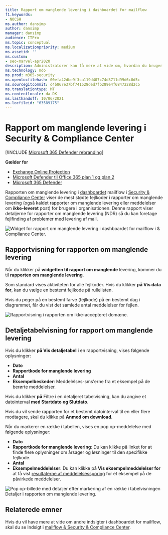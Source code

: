 ```yaml
---
title: Rapport om manglende levering i dashboardet for mailflow
f1.keywords:
- NOCSH
ms.author: dansimp
author: dansimp
manager: dansimp
audience: ITPro
ms.topic: conceptual
ms.localizationpriority: medium
ms.assetid: ''
ms.custom:
- seo-marvel-apr2020
description: Administratorer kan få mere at vide om, hvordan du bruger rapporten om manglende levering i dashboardet for mailflow i Security & Compliance Center til at overvåge de mest anvendte fejlkoder i rapporter om manglende levering (også kaldet rapporter om manglende levering eller meddelelser om ikke-leveret post) fra afsendere i organisationen.
ms.technology: mdo
ms.prod: m365-security
ms.openlocfilehash: 00efa42dbe9f3ca119d407c74d3711d99d6c0d5c
ms.sourcegitcommit: d4b867e37bf741528ded7fb289e4f6847228d2c5
ms.translationtype: MT
ms.contentlocale: da-DK
ms.lasthandoff: 10/06/2021
ms.locfileid: "63589175"
---
```

# <a name="non-delivery-report-in-the-security--compliance-center"></a>Rapport om manglende levering i Security & Compliance Center

[!INCLUDE [Microsoft 365 Defender rebranding](../includes/microsoft-defender-for-office.md)]

**Gælder for**
- [Exchange Online Protection](exchange-online-protection-overview.md)
- [Microsoft Defender til Office 365 plan 1 og plan 2](defender-for-office-365.md)
- [Microsoft 365 Defender](../defender/microsoft-365-defender.md)

Rapporten om manglende levering i [dashboardet](mail-flow-insights-v2.md) mailflow i [Security & Compliance Center](https://protection.office.com) viser de mest stødte fejlkoder i rapporter om manglende levering (også kaldet rapporter om manglende levering eller meddelelser om **ikke-leveret** post) for brugere i organisationen. Denne rapport viser detaljerne for rapporter om manglende levering (NDR) så du kan foretage fejlfinding af problemer med levering af mail.

![Widget for rapport om manglende levering i dashboardet for mailflow i & Compliance Center.](../../media/mfi-non-delivery-report-widget.png)

## <a name="report-view-for-the-non-delivery-report"></a>Rapportvisning for rapporten om manglende levering

Når du klikker på **widgetten til rapport om manglende** levering, kommer du til **rapporten om manglende levering**.

Som standard vises aktiviteten for alle fejlkoder. Hvis du klikker **på Vis data for**, kan du vælge en bestemt fejlkode på rullelisten.

Hvis du peger på en bestemt farve (fejlkode) på en bestemt dag i diagrammet, får du vist det samlede antal meddelelser for fejlen.

![Rapportvisning i rapporten om ikke-accepteret domæne.](../../media/mfi-non-delivery-report-overview-view.png)

## <a name="details-table-view-for-the-non-delivery-report"></a>Detaljetabelvisning for rapport om manglende levering

Hvis du klikker **på Vis detaljetabel** i en rapportvisning, vises følgende oplysninger:

- **Dato**
- **Rapportkode for manglende levering**
- **Antal**
- **Eksempelbeskeder**: Meddelelses-sms'erne fra et eksempel på de berørte meddelelser.

Hvis du klikker **på** Filtre i en detaljeret tabelvisning, kan du angive et datointerval **med Startdato** **og Slutdato**.

Hvis du vil sende rapporten for et bestemt datointerval til en eller flere modtagere, skal du klikke på **Anmod om download**.

Når du markerer en række i tabellen, vises en pop op-meddelelse med følgende oplysninger:

- **Dato**
- **Rapportkode for manglende levering**: Du kan klikke på linket for at finde flere oplysninger om årsager og løsninger til den specifikke fejlkode.
- **Antal**
- **Eksempelmeddelelser**: Du kan klikke på **Vis eksempelmeddelelser for** at få vist [resultaterne af meddelelsessporing](message-trace-scc.md) for et eksempel på de påvirkede meddelelser.

![Pop op-billede med detaljer efter markering af en række i tabelvisningen Detaljer i rapporten om manglende levering.](../../media/mfi-non-delivery-report-details-flyout.png)

## <a name="related-topics"></a>Relaterede emner

Hvis du vil have mere at vide om andre indsigter i dashboardet for mailflow, skal du se Indsigt i [mailflow & Security & Compliance Center](mail-flow-insights-v2.md).
